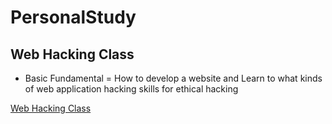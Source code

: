 # PersonalStudy

## Web Hacking Class

* Basic Fundamental = How to develop a website and Learn to what kinds of web application hacking skills for ethical hacking 

[Web Hacking Class](https://github.com/SEUNGHO-Y00/Web-Hacking-Class)
